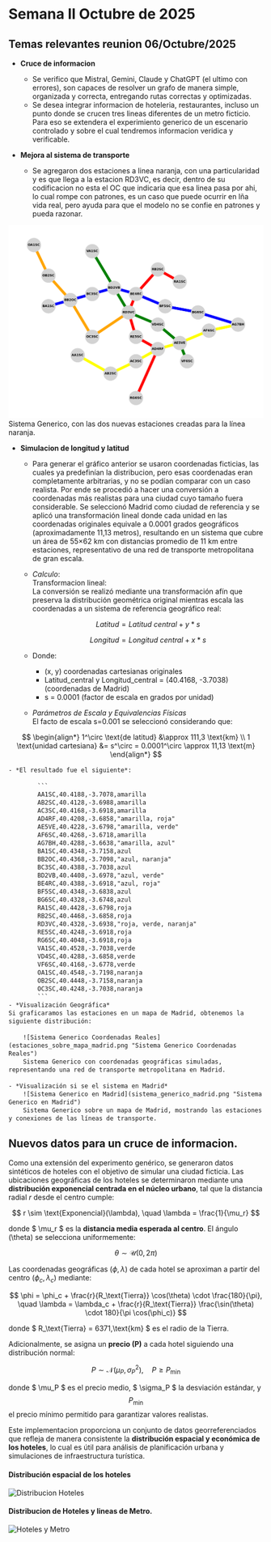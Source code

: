 # Semana II  Octubre de 2025 

## Temas relevantes reunion 06/Octubre/2025

- **Cruce de informacion**
    - Se verifico que Mistral, Gemini, Claude y ChatGPT (el ultimo con errores), son capaces de resolver un grafo de 
manera simple, organizada y correcta, entregando rutas correctas y optimizadas.
    - Se desea integrar informacion de hoteleria, restaurantes, incluso un punto donde se crucen tres lineas diferentes de un
metro ficticio. Para eso se extendera el experimiento generico de un escenario controlado y sobre el cual tendremos informacion veridica y
verificable.

- **Mejora al sistema de transporte**
    - Se agregaron dos estaciones a linea naranja, con una particularidad y es que llega a la estacion RD3VC, es decir, dentro de su
codificacion no esta el OC que indicaria que esa linea pasa por ahi, lo cual rompe con patrones, es un caso que puede ocurrir en lña vida real, pero ayuda
para que el modelo no se confie en patrones y pueda razonar.

![Sistema Generico](sistema_generico.png "Sistema Generico")
Sistema Generico, con las dos nuevas estaciones creadas para la línea naranja.

- **Simulacion de longitud y latitud**
    - Para generar el gráfico anterior se usaron coordenadas ficticias, las cuales ya predefinían la distribucion, pero esas coordenadas 
eran completamente arbitrarias, y no se podían comparar con un caso realista. Por ende se procedió a hacer una conversión a coordenadas más realistas 
para una ciudad cuyo tamaño fuera considerable. Se seleccionó Madrid como ciudad de referencia y se aplicó una transformación lineal donde cada unidad 
en las coordenadas originales equivale a 0.0001 grados geográficos (aproximadamente 11,13 metros), resultando en un sistema que cubre un área de 55×62 km 
con distancias promedio de 11 km entre estaciones, representativo de una red de transporte metropolitana de gran escala.
    - *Calculo*:  
  Transformacion lineal:  
  La conversión se realizó mediante una transformación afín que preserva la distribución geométrica original mientras escala las coordenadas a un sistema 
de referencia geográfico real:
  
        $$ Latitud = Latitud\ central + y * s $$
        
        $$ Longitud = Longitud\ central + x * s $$

    - Donde:  
        - (x, y) coordenadas cartesianas originales
        - Latitud_central y Longitud_central = (40.4168, -3.7038) (coordenadas de Madrid)
        - s = 0.0001 (factor de escala en grados por unidad)
    - *Parámetros de Escala y Equivalencias Físicas*  
  El facto de escala s=0.001 se seleccionó considerando que:

$$
\begin{align*}
1^\circ \text{de latitud} &\approx 111,3 \text{km} \\
1 \text{unidad cartesiana} &= s^\circ = 0.0001^\circ \approx 11,13 \text{m}
\end{align*}
$$

    - *El resultado fue el siguiente*:

            ```
            AA1SC,40.4188,-3.7078,amarilla
            AB2SC,40.4128,-3.6988,amarilla
            AC3SC,40.4168,-3.6918,amarilla
            AD4RF,40.4208,-3.6858,"amarilla, roja"
            AE5VE,40.4228,-3.6798,"amarilla, verde"
            AF6SC,40.4268,-3.6718,amarilla
            AG7BH,40.4288,-3.6638,"amarilla, azul"
            BA1SC,40.4348,-3.7158,azul
            BB2OC,40.4368,-3.7098,"azul, naranja"
            BC3SC,40.4388,-3.7038,azul
            BD2VB,40.4408,-3.6978,"azul, verde"
            BE4RC,40.4388,-3.6918,"azul, roja"
            BF5SC,40.4348,-3.6838,azul
            BG6SC,40.4328,-3.6748,azul
            RA1SC,40.4428,-3.6798,roja
            RB2SC,40.4468,-3.6858,roja
            RD3VC,40.4328,-3.6938,"roja, verde, naranja"
            RE5SC,40.4248,-3.6918,roja
            RG6SC,40.4048,-3.6918,roja
            VA1SC,40.4528,-3.7038,verde
            VD4SC,40.4288,-3.6858,verde
            VF6SC,40.4168,-3.6778,verde
            OA1SC,40.4548,-3.7198,naranja
            OB2SC,40.4448,-3.7158,naranja
            OC3SC,40.4248,-3.7038,naranja
            ```
    - *Visualización Geográfica*  
    Si graficaramos las estaciones en un mapa de Madrid, obtenemos la siguiente distribución:

        ![Sistema Generico Coordenadas Reales](estaciones_sobre_mapa_madrid.png "Sistema Generico Coordenadas Reales")
        Sistema Generico con coordenadas geográficas simuladas, representando una red de transporte metropolitana en Madrid.
        
    - *Visualización si se el sistema en Madrid*
        ![Sistema Generico en Madrid](sistema_generico_madrid.png "Sistema Generico en Madrid")
        Sistema Generico sobre un mapa de Madrid, mostrando las estaciones y conexiones de las líneas de transporte.

## Nuevos datos para un cruce de informacion. 


Como una extensión del experimento genérico, se generaron datos sintéticos de hoteles con el objetivo de simular una ciudad 
ficticia. Las ubicaciones geográficas de los hoteles se determinaron mediante una **distribución exponencial centrada en el 
núcleo urbano**, tal que la distancia radial $r$ desde el centro cumple:

$$
r \sim \text{Exponencial}(\lambda), \quad \lambda = \frac{1}{\mu_r}
$$

donde $ \mu_r $ es la **distancia media esperada al centro**. El ángulo \(\theta\) se selecciona uniformemente:

$$
\theta \sim \mathcal{U}(0, 2\pi)
$$

Las coordenadas geográficas $(\phi, \lambda)$ de cada hotel se aproximan a partir del centro $(\phi_c, \lambda_c)$ mediante:

$$
\phi = \phi_c + \frac{r}{R_\text{Tierra}} \cos(\theta) \cdot \frac{180}{\pi}, \quad
\lambda = \lambda_c + \frac{r}{R_\text{Tierra}} \frac{\sin(\theta) \cdot 180}{\pi \cos(\phi_c)}
$$

donde $ R_\text{Tierra} = 6371\,\text{km} $ es el radio de la Tierra.  

Adicionalmente, se asigna un **precio \(P\)** a cada hotel siguiendo una distribución normal:

$$
P \sim \mathcal{N}(\mu_P, \sigma_P^2), \quad P \geq P_\text{min}
$$

donde $ \mu_P $ es el precio medio, $ \sigma_P $ la desviación estándar, y $$ P_\text{min} $$ el precio mínimo permitido para garantizar valores realistas.  

Este implementacion proporciona un conjunto de datos georreferenciados que refleja de manera consistente la **distribución espacial y económica de los hoteles**, 
lo cual es útil para análisis de planificación urbana y simulaciones de infraestructura turística.

#### **Distribución espacial de los hoteles**

![Distribucion Hoteles](hoteles_concentrados_sobre_mapa_centro_madrid.png "Distribucion Hoteles")    

#### **Distribucion de Hoteles y lineas de Metro.**

![Hoteles y Metro](hoteles_concentrados_centro_y_metro_madrid.png "Hoteles y Metro")

